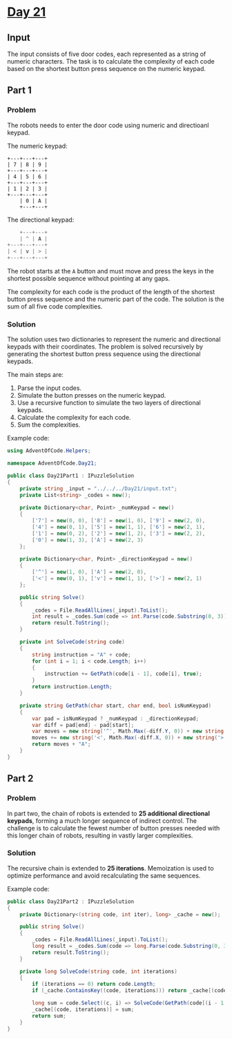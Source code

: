 # [Day 21](https://adventofcode.com/2024/day/21)

## Input
The input consists of five door codes, each represented as a string of numeric characters. 
The task is to calculate the complexity of each code based on the shortest button press sequence on the numeric keypad.

## Part 1

### Problem
The robots needs to enter the door code using numeric and directioanl keypad.

The numeric keypad:
```
+---+---+---+
| 7 | 8 | 9 |
+---+---+---+
| 4 | 5 | 6 |
+---+---+---+
| 1 | 2 | 3 |
+---+---+---+
    | 0 | A |
    +---+---+
```

The directional keypad:
```csharp
    +---+---+
    | ^ | A |
+---+---+---+
| < | v | > |
+---+---+---+
```
The robot starts at the `A` button and must move and press the keys in the shortest possible sequence without pointing at any gaps.

The complexity for each code is the product of the length of the shortest button press sequence and the numeric part of the code.
The solution is the sum of all five code complexities.

### Solution
The solution uses two dictionaries to represent the numeric and directional keypads with their coordinates. The problem is solved recursively by generating the shortest button press sequence using the directional keypads.

The main steps are:
1. Parse the input codes.
2. Simulate the button presses on the numeric keypad.
3. Use a recursive function to simulate the two layers of directional keypads.
4. Calculate the complexity for each code.
5. Sum the complexities.

Example code:

```csharp
using AdventOfCode.Helpers;

namespace AdventOfCode.Day21;

public class Day21Part1 : IPuzzleSolution
{
    private string _input = "../../../Day21/input.txt";
    private List<string> _codes = new();
    
    private Dictionary<char, Point> _numKeypad = new()
    {
        ['7'] = new(0, 0), ['8'] = new(1, 0), ['9'] = new(2, 0),
        ['4'] = new(0, 1), ['5'] = new(1, 1), ['6'] = new(2, 1),
        ['1'] = new(0, 2), ['2'] = new(1, 2), ['3'] = new(2, 2),
        ['0'] = new(1, 3), ['A'] = new(2, 3)
    };
    
    private Dictionary<char, Point> _directionKeypad = new()
    {
        ['^'] = new(1, 0), ['A'] = new(2, 0),
        ['<'] = new(0, 1), ['v'] = new(1, 1), ['>'] = new(2, 1)
    };

    public string Solve()
    {
        _codes = File.ReadAllLines(_input).ToList();
        int result = _codes.Sum(code => int.Parse(code.Substring(0, 3)) * SolveCode(code));
        return result.ToString();
    }

    private int SolveCode(string code)
    {
        string instruction = "A" + code;
        for (int i = 1; i < code.Length; i++)
        {
            instruction += GetPath(code[i - 1], code[i], true);
        }
        return instruction.Length;
    }

    private string GetPath(char start, char end, bool isNumKeypad)
    {
        var pad = isNumKeypad ? _numKeypad : _directionKeypad;
        var diff = pad[end] - pad[start];
        var moves = new string('^', Math.Max(-diff.Y, 0)) + new string('v', Math.Max(diff.Y, 0));
        moves += new string('<', Math.Max(-diff.X, 0)) + new string('>', Math.Max(diff.X, 0));
        return moves + "A";
    }
}
```

## Part 2

### Problem
In part two, the chain of robots is extended to **25 additional directional keypads**, forming a much longer sequence of indirect control.
The challenge is to calculate the fewest number of button presses needed with this longer chain of robots, resulting in vastly larger complexities.

### Solution
The recursive chain is extended to **25 iterations**.
Memoization is used to optimize performance and avoid recalculating the same sequences.

Example code:

```csharp
public class Day21Part2 : IPuzzleSolution
{
    private Dictionary<(string code, int iter), long> _cache = new();

    public string Solve()
    {
        _codes = File.ReadAllLines(_input).ToList();
        long result = _codes.Sum(code => long.Parse(code.Substring(0, 3)) * SolveCode(code, 25));
        return result.ToString();
    }

    private long SolveCode(string code, int iterations)
    {
        if (iterations == 0) return code.Length;
        if (_cache.ContainsKey((code, iterations))) return _cache[(code, iterations)];

        long sum = code.Select((c, i) => SolveCode(GetPath(code[(i - 1 + code.Length) % code.Length], c, false), iterations - 1)).Sum();
        _cache[(code, iterations)] = sum;
        return sum;
    }
}
```

